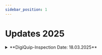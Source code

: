 ```yaml
---
sidebar_position: 1
---
```

# Updates 2025
<details>
  <summary>**DigiQuip-Inspection Date: 18.03.2025**</summary>
  <div>
    <div><strong>Unlock Function</strong></div>
    <div>Administrators and the original inspector can now unlock completed inspections.</div>

    <div><strong>Save and Close Function</strong></div>
    <div>Inspections that are not completed are automatically saved as drafts.</div>
    <div>Drafts have the status "Not Inspected" and will not appear on the QR code landing page until finalized.</div>

    <div><strong>Pre-filling "OK" in Checklists</strong></div>
    <div>A new toggle function allows users to enable or disable the pre-filling of "OK" in checklists.</div>
    <div>This provides better control if an inspection is not completed immediately but needs to be continued later. More info can be found 
[here](/docs/DigiQuip/checklists#sjekkliste-for-sakkyndig-kontroll).</div>

    <div><strong>Retrieving Documents from BraReg</strong></div>
    <div>All documents related to the equipment and production year are now fetched directly from BraReg.</div>

    <div><strong>Bug Fixes</strong></div>
    <div>Corrected status in DigiQuip when equipment is set to "Not Approved" due to a Level 2 defect.</div>
    <div>Fixed an issue preventing some equipment from properly linking to BraReg.</div>
    <div>Resolved a synchronization issue for inspections from BraReg that already had an existing connection.</div>

    <div><strong>For more information, see [here](/docs/DigiQuip/inspections)</strong></div>
  </div>
</details>


